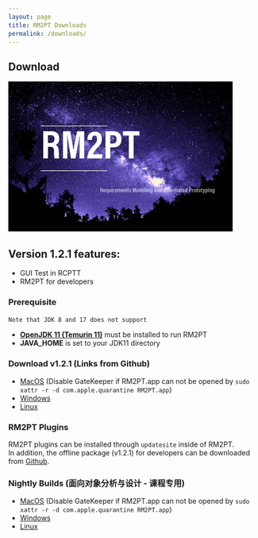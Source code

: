 ```yaml
---
layout: page
title: RM2PT Downloads
permalink: /downloads/
---
```


## Download

![logo](/imgs/splash.png)

## Version 1.2.1 features:
* GUI Test in RCPTT
* RM2PT for developers

###  Prerequisite

`Note that JDK 8 and 17 does not support`
* **[OpenJDK 11 (Temurin 11)](https://adoptium.net)** must be installed to run RM2PT
* **JAVA_HOME** is set to your JDK11 directory


### Download v1.2.1 (Links from Github)

* [MacOS](https://github.com/RM2PT/Release/releases/download/v1.2.1/RM2PT-macosx.cocoa.x86_64.zip) (Disable GateKeeper if RM2PT.app can not be opened by `sudo xattr -r -d com.apple.quarantine RM2PT.app`)
* [Windows](https://github.com/RM2PT/Release/releases/download/v1.2.1/RM2PT-win32.win32.x86_64.zip)
* [Linux](https://github.com/RM2PT/Release/releases/download/v1.2.1/RM2PT-linux.gtk.x86_64.zip)

<!-- ### Download (Mirrors in China)

* [Beihang Pan](https://bhpan.buaa.edu.cn:443/link/C28986F400B976136794C72C80B97A21) (All Versions) -->

### RM2PT Plugins
RM2PT plugins can be installed through `updatesite` inside of RM2PT. <br />
In addition, the offline package (v1.2.1) for developers can be downloaded from [Github](https://github.com/RM2PT/Release/releases/download/v1.2.1/net.mydreamy.requirementmodel.updatesite-1.2.0-SNAPSHOT.zip).

### Nightly Builds (面向对象分析与设计 - 课程专用)

* [MacOS](https://www.icloud.com/iclouddrive/0nCyg5Ver79yKyevxFW-Mvr-w#RM2PT-MacOS) (Disable GateKeeper if RM2PT.app can not be opened by `sudo xattr -r -d com.apple.quarantine RM2PT.app`)
* [Windows](https://www.icloud.com/iclouddrive/008nJ12eyaebkRnQTxoelr53Q#RM2PT-Windows)
* [Linux](https://www.icloud.com/iclouddrive/0BZg6FLtwsxslVpxnHUfWAHjg#RM2PT-Linux)
